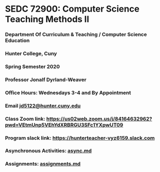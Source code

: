 # SEDC 72900: Computer Science Teaching Methods II

### Department Of Curriculum & Teaching / Computer Science Education
### Hunter College, Cuny
### Spring Semester 2020
### Professor Jonalf Dyrland-Weaver
### Office Hours: Wednesdays 3-4 and By Appointment
### Email jd5122@hunter.cuny.edu

### Class Zoom link: https://us02web.zoom.us/j/84164632962?pwd=VEtmUnp5VEhYdXRBRGU3SFc1YXpwUT09
### Program slack link: https://hunterteacher-vyz6159.slack.com

### Asynchronous Activities: [async.md](async.md)
### Assignments: [assignments.md](assignments.md)
